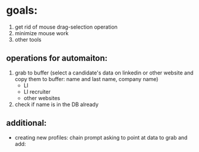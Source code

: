 # goals:
1. get rid of mouse drag-selection operation
2. minimize mouse work
3. other tools

## operations for automaiton:
1. grab to buffer (select a candidate's data on linkedin or other website and copy them to buffer: name and last name, company name)
    - LI
    - LI recruiter
    - other websites
2. check if name is in the DB already

## additional:
* creating new profiles: chain prompt asking to point at data to grab and add: 
